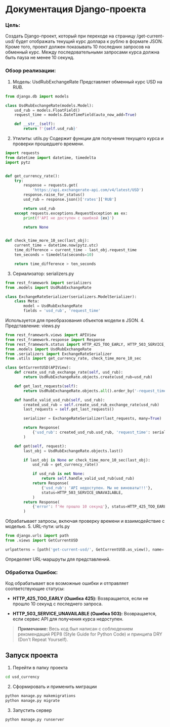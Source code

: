 # Документация Django-проекта

### Цель:
Создать Django-проект, который при переходе на страницу /get-current-usd/ будет отображать текущий курс доллара к рублю в формате JSON. Кроме того, проект должен показывать 10 последних запросов на обменный курс. Между последовательными запросами курса должна быть пауза не менее 10 секунд.

### Обзор реализации:

1. Модель: UsdRubExchangeRate
Представляет обменный курс USD на RUB.
```python
from django.db import models

class UsdRubExchangeRate(models.Model):
    usd_rub = models.FloatField()
    request_time = models.DateTimeField(auto_now_add=True)

    def __str__(self):
        return f'{self.usd_rub}'
```
2. Утилиты: utils.py
Содержит функции для получения текущего курса и проверки прошедшего времени.
```python
import requests
from datetime import datetime, timedelta
import pytz


def get_currency_rate():
    try:
        response = requests.get(
            'https://api.exchangerate-api.com/v4/latest/USD')
        response.raise_for_status()
        usd_rub = response.json()['rates']['RUB']

        return usd_rub
    except requests.exceptions.RequestException as ex:
        print(f'API не доступен с ошибкой {ex}')

        return None


def check_time_more_10_sec(last_obj):
    current_time = datetime.now(pytz.utc)
    time_difference = current_time - last_obj.request_time
    ten_seconds = timedelta(seconds=10)

    return time_difference > ten_seconds


```
3. Сериализатор: serializers.py
```python
from rest_framework import serializers
from .models import UsdRubExchangeRate

class ExchangeRateSerializer(serializers.ModelSerializer):
    class Meta:
        model = UsdRubExchangeRate
        fields = 'usd_rub', 'request_time'
```
Используется для преобразования объектов модели в JSON.
4. Представление: views.py
```python
from rest_framework.views import APIView
from rest_framework.response import Response
from rest_framework.status import HTTP_425_TOO_EARLY, HTTP_503_SERVICE_UNAVAILABLE
from .models import UsdRubExchangeRate
from .serializers import ExchangeRateSerializer
from .utils import get_currency_rate, check_time_more_10_sec

class GetCurrentUSD(APIView):
    def create_usd_rub_exchange_rate(self, usd_rub):
        return UsdRubExchangeRate.objects.create(usd_rub=usd_rub)

    def get_last_requests(self):
        return UsdRubExchangeRate.objects.all().order_by('-request_time')[:10]

    def handle_valid_usd_rub(self, usd_rub):
        created_usd_rub = self.create_usd_rub_exchange_rate(usd_rub)
        last_requests = self.get_last_requests()

        serializer = ExchangeRateSerializer(last_requests, many=True)

        return Response(
            {'usd_rub': created_usd_rub.usd_rub, 'request_time': serializer.data}
        )

    def get(self, request):
        last_obj = UsdRubExchangeRate.objects.last()

        if last_obj is None or check_time_more_10_sec(last_obj):
            usd_rub = get_currency_rate()

            if usd_rub is not None:
                return self.handle_valid_usd_rub(usd_rub)
            return Response(
                {'usd_rub': 'API недоступен. Мы не виноваты!!!'},
                status=HTTP_503_SERVICE_UNAVAILABLE,
            )
        return Response(
            {'error': f'Не прошло 10 секунд'}, status=HTTP_425_TOO_EARLY
        )
```
Обрабатывает запросы, включая проверку времени и взаимодействие с моделью.
5. URL-пути: urls.py
```python
from django.urls import path
from .views import GetCurrentUSD

urlpatterns = [path('get-current-usd/', GetCurrentUSD.as_view(), name='get_current_usd')]

```
Определяет URL-маршруты для представлений.
### Обработка Ошибок:
Код обрабатывает все возможные ошибки и отправляет соответствующие статусы:

- **HTTP_425_TOO_EARLY (Ошибка 425):**
  Возвращается, если не прошло 10 секунд с последнего запроса.

- **HTTP_503_SERVICE_UNAVAILABLE (Ошибка 503):**
  Возвращается, если сервис API для получения курса недоступен.


> **Примечание:** Весь код был написан с соблюдением рекомендаций PEP8 (Style Guide for Python Code) и принципа DRY (Don't Repeat Yourself).


## Запуск проекта

1. Перейти в папку проекта
```bash
cd usd_currency
```
2. Сформировать и применить миграции
```bash
python manage.py makemigrations
python manage.py migrate
```

3. Запустить сервер
```bash
python manage.py runserver
```
